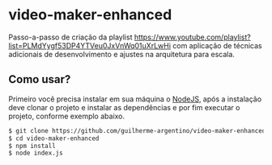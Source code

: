 # video-maker-enhanced
Passo-a-passo de criação da playlist https://www.youtube.com/playlist?list=PLMdYygf53DP4YTVeu0JxVnWq01uXrLwHi com aplicação de técnicas adicionais de desenvolvimento e ajustes na arquitetura para escala.

## Como usar?
Primeiro você precisa instalar em sua máquina o [NodeJS](https://nodejs.org/en/), após a instalação deve clonar o projeto e instalar as dependências e por fim executar o projeto, conforme exemplo abaixo.

```bash
$ git clone https://github.com/guilherme-argentino/video-maker-enhanced.git
$ cd video-maker-enhanced
$ npm install
$ node index.js
```